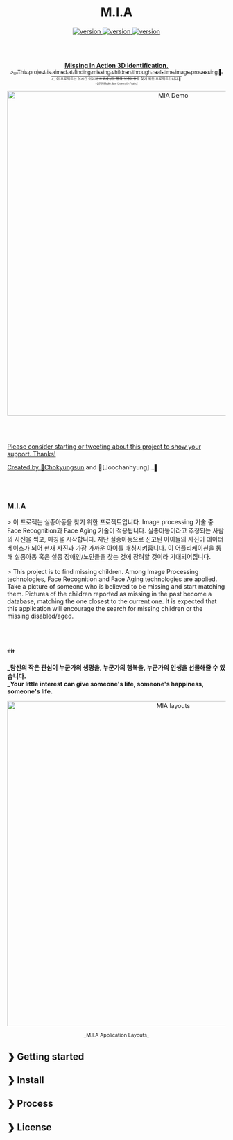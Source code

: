 <h1 align="center">M.I.A</h1>

<p align="center">
<a href="https://github.com/Chokyungsun/MIA_Project">
<img src="https://img.shields.io/badge/version-0.5-blue.svg" alt="version">
</a>
<a href="https://github.com/Chokyungsun/MIA_Project/blob/master/LICENSE">
<img src="https://img.shields.io/badge/license-Apache%202.0-red.svg" alt="version">
</a>
<a href="https://github.com/Chokyungsun/MIA_Projec">
<img src="https://img.shields.io/badge/build-passing-brightgreen.svg" alt="version">
</p>
<br>
<br>


<p align="center">
<b>Missing In Action 3D Identification.</b><br>
<sub>>_ This project is aimed at finding missing children through real-time image processing.▌<sub>
<br>
<sub>>_ 이 프로젝트는 실시간 이미지 프로세싱을 통해 실종아동을 찾기 위한 프로젝트입니다.▌<sub><br>
<sub> <i>>2019-Media Ajou University Project</i><sub></p>

<p align="center">
<img src="./md_resource/미안영상.gif" alt="MIA Demo" width="750">
</p>


<br>
<br>

Please consider starting or tweeting about this project to show your support. Thanks!

Created by :girl:[Chokyungsun](https://github.com/Chokyungsun) and :boy:[Joochanhyung]...▌

<br>
<br>

### **M.I.A**
<p>
 > 이 프로젝는 실종아동을 찾기 위한 프로젝트입니다. Image processing 기술 중 Face Recognition과 Face Aging 기술이 적용됩니다.
 실종아동이라고 추정되는 사람의 사진을 찍고, 매칭을 시작합니다. 지난 실종아동으로 신고된 아이들의 사진이 데이터 베이스가 되어 현재 사진과 가장 가까운 아이를 매칭시켜줍니다.
 이 어플리케이션을 통해 실종아동 혹은 실종 장애인/노인들을 찾는 것에 장려할 것이라 기대되어집니다.
 <br>
 <br>
 > This project is to find missing children. Among Image Processing technologies, Face Recognition and Face Aging technologies are applied.
Take a picture of someone who is believed to be missing and start matching them. Pictures of the children reported as missing in the past become a database, matching the one closest to the current one.
It is expected that this application will encourage the search for missing children or the missing disabled/aged.
<br></p>
<br><br>


<p align="center">

:family:

<b> _당신의 작은 관심이 누군가의 생명을, 누군가의 행복을, 누군가의 인생을 선물해줄 수 있습니다.</b> <br>
<b> _Your little interest can give someone's life, someone's happiness, someone's life.</b>
</p>


<p align="center">
<img src="./md_resource/layouts.gif" alt="MIA layouts" width="750"></p>
<p align="center">
<sub>_M.I.A Application Layouts_ </sub>
</p>




## ❯ Getting started

## ❯ Install

## ❯ Process

## ❯ License

